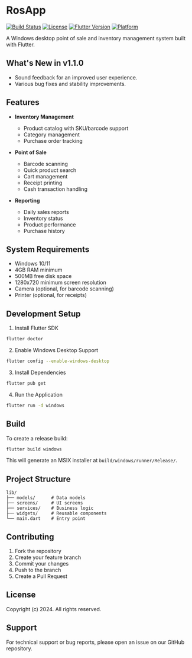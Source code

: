 # RosApp

[![Build Status](https://img.shields.io/github/actions/workflow/status/your-username/rosapp/build.yml?branch=main)](https://github.com/your-username/rosapp/actions)
[![License](https://img.shields.io/github/license/your-username/rosapp)](LICENSE)
[![Flutter Version](https://img.shields.io/badge/Flutter-3.x-blue)](https://flutter.dev/)
[![Platform](https://img.shields.io/badge/platform-Windows-blue)](https://flutter.dev/desktop)

A Windows desktop point of sale and inventory management system built with Flutter.

<!-- Optional: Add a screenshot or GIF of the application -->
<!-- ![RosApp Screenshot](path/to/screenshot.png) -->

## What's New in v1.1.0
- Sound feedback for an improved user experience.
- Various bug fixes and stability improvements.

## Features

- **Inventory Management**
  - Product catalog with SKU/barcode support
  - Category management
  - Purchase order tracking

- **Point of Sale**
  - Barcode scanning
  - Quick product search
  - Cart management
  - Receipt printing
  - Cash transaction handling

- **Reporting**
  - Daily sales reports
  - Inventory status
  - Product performance
  - Purchase history

## System Requirements

- Windows 10/11
- 4GB RAM minimum
- 500MB free disk space
- 1280x720 minimum screen resolution
- Camera (optional, for barcode scanning)
- Printer (optional, for receipts)

## Development Setup

1. Install Flutter SDK
```bash
flutter doctor
```

2. Enable Windows Desktop Support
```bash
flutter config --enable-windows-desktop
```

3. Install Dependencies
```bash
flutter pub get
```

4. Run the Application
```bash
flutter run -d windows
```

## Build

To create a release build:
```bash
flutter build windows
```

This will generate an MSIX installer at `build/windows/runner/Release/`.

## Project Structure

```
lib/
├── models/      # Data models
├── screens/     # UI screens
├── services/    # Business logic
├── widgets/     # Reusable components
└── main.dart    # Entry point
```

## Contributing

1. Fork the repository
2. Create your feature branch
3. Commit your changes
4. Push to the branch
5. Create a Pull Request

## License

Copyright (c) 2024. All rights reserved.

## Support

For technical support or bug reports, please open an issue on our GitHub repository.
